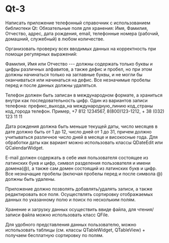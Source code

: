# Qt-3

Написать приложение телефонный справочник с использованием библиотеки Qt:
Обязательные поля для хранения: Имя, Фамилия, Отчество, адрес, дата рождения, email, телефонные номера (рабочий, домашний, служебный) в любом количестве.

Организовать проверку всех вводимых данных на корректность при помощи регулярных выражений:

Фамилия, Имя или Отчество --- должны содержать только буквы и цифры различных алфавитов, а также дефис и пробел, но при этом должны начинаться только на заглавные буквы, и не могли бы оканчиваться или начинаться на дефис. Все незначимые пробелы перед и после данных должны удаляться.

Телефон должен быть записан в международном формате, а храниться внутри как последовательность цифр. Один из вариантов записи телефона: префикс_выхода_на международную_линию код_страны код_города телефон. Пример, +7 812 1234567, 8(800)123-1212, + 38 (032) 123 11 11

Дата рождения должна быть меньше текущей даты, число месяцев в дате должно быть от 1 до 12, число дней от 1 до 31, причем должно учитываться различное число дней в месяце и високосные года. Для обработки даты как вариант можно использовать классы QDateEdit или QCalendarWidget.

E-mail должен содержать в себе имя пользователя состоящее из латинских букв и цифр, символ разделения пользователя и имени домена(@), а также сам домен состоящий из латинских букв и цифр. Все незначащие пробелы (включая пробелы перед и после символа @) должны быть удалены.

Приложение должно позволять добавлять/удалять записи, а также редактировать все поля. Осуществлять сортировку отображаемых данных по указанному полю и поиск по нескольким полям.

Хранение и загрузку данных осуществить ввиде файла, для чтения/записи файла можно использовать класс QFile.

Для удобного представления данных пользователю, можно использовать таблицы (см. классы QTableWidget, QTableView) + получаем бесплатную сортировку по полям.
